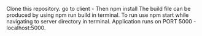 Clone this repository.
go to client - Then npm install
The build file can be produced by using npm run build in terminal.
To run use npm start while navigating to server directory in terminal.
Application runs on PORT 5000 - localhost:5000.